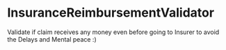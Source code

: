 # InsuranceReimbursementValidator
Validate if claim receives any money even before going to Insurer to avoid the Delays and Mental peace :)
